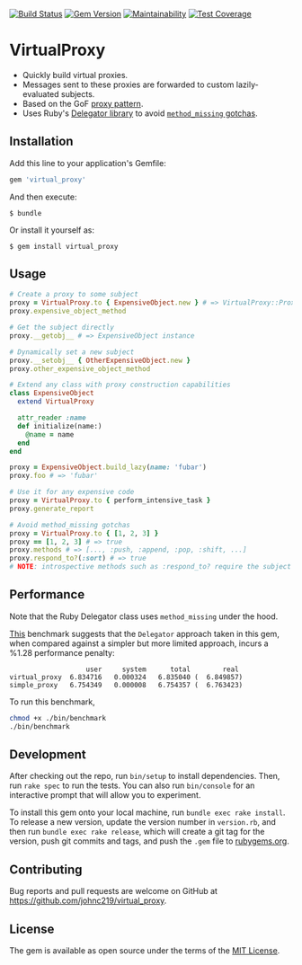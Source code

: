 [![Build Status](https://travis-ci.org/johnc219/virtual_proxy.svg?branch=master)](https://travis-ci.org/johnc219/virtual_proxy)
[![Gem Version](https://badge.fury.io/rb/virtual_proxy.svg)](https://badge.fury.io/rb/virtual_proxy)
[![Maintainability](https://api.codeclimate.com/v1/badges/d49f2a8758d953f478b8/maintainability)](https://codeclimate.com/github/johnc219/virtual_proxy/maintainability)
[![Test Coverage](https://api.codeclimate.com/v1/badges/d49f2a8758d953f478b8/test_coverage)](https://codeclimate.com/github/johnc219/virtual_proxy/test_coverage)

# VirtualProxy

- Quickly build virtual proxies.
- Messages sent to these proxies are forwarded to custom lazily-evaluated subjects.
- Based on the GoF [proxy pattern](https://en.wikipedia.org/wiki/Proxy_pattern).
- Uses Ruby's [Delegator library](http://ruby-doc.org/stdlib-2.6/libdoc/delegate/rdoc/Delegator.html) to avoid [`method_missing` gotchas](https://github.com/rubocop-hq/ruby-style-guide#no-method-missing).

## Installation

Add this line to your application's Gemfile:

```ruby
gem 'virtual_proxy'
```

And then execute:

    $ bundle

Or install it yourself as:

    $ gem install virtual_proxy

## Usage

```ruby
# Create a proxy to some subject
proxy = VirtualProxy.to { ExpensiveObject.new } # => VirtualProxy::Proxy
proxy.expensive_object_method

# Get the subject directly
proxy.__getobj__ # => ExpensiveObject instance

# Dynamically set a new subject
proxy.__setobj__ { OtherExpensiveObject.new }
proxy.other_expensive_object_method

# Extend any class with proxy construction capabilities
class ExpensiveObject
  extend VirtualProxy

  attr_reader :name
  def initialize(name:)
    @name = name
  end
end

proxy = ExpensiveObject.build_lazy(name: 'fubar')
proxy.foo # => 'fubar'

# Use it for any expensive code
proxy = VirtualProxy.to { perform_intensive_task }
proxy.generate_report

# Avoid method_missing gotchas
proxy = VirtualProxy.to { [1, 2, 3] }
proxy == [1, 2, 3] # => true
proxy.methods # => [..., :push, :append, :pop, :shift, ...]
proxy.respond_to?(:sort) # => true
# NOTE: introspective methods such as :respond_to? require the subject to be evaluated
```

## Performance

Note that the Ruby Delegator class uses `method_missing` under the hood.

[This](./bin/benchmark) benchmark suggests that the `Delegator` approach taken in this gem, when compared against a simpler but more limited approach, incurs a %1.28 performance penalty:
```
                   user     system      total        real
virtual_proxy  6.834716   0.000324   6.835040 (  6.849857)
simple_proxy   6.754349   0.000008   6.754357 (  6.763423)
```
To run this benchmark,
```bash
chmod +x ./bin/benchmark
./bin/benchmark
```

## Development

After checking out the repo, run `bin/setup` to install dependencies. Then, run `rake spec` to run the tests. You can also run `bin/console` for an interactive prompt that will allow you to experiment.

To install this gem onto your local machine, run `bundle exec rake install`. To release a new version, update the version number in `version.rb`, and then run `bundle exec rake release`, which will create a git tag for the version, push git commits and tags, and push the `.gem` file to [rubygems.org](https://rubygems.org).

## Contributing

Bug reports and pull requests are welcome on GitHub at https://github.com/johnc219/virtual_proxy.

## License

The gem is available as open source under the terms of the [MIT License](https://opensource.org/licenses/MIT).
